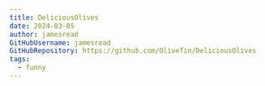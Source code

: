 ```yaml
---
title: DeliciousOlives
date: 2024-03-05
author: jamesread
GitHubUsername: jamesread
GitHubRepository: https://github.com/OliveTin/DeliciousOlives
tags:
  - funny
---
```

